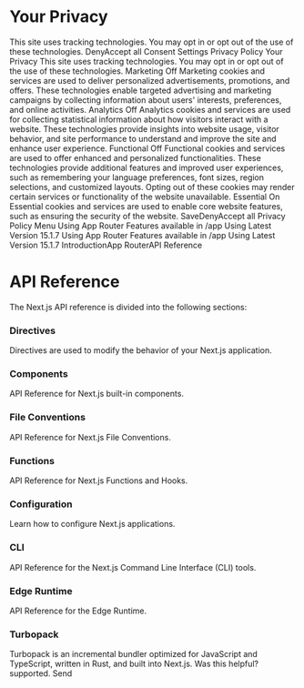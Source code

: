 # Your Privacy
This site uses tracking technologies. You may opt in or opt out of the use of these technologies.
DenyAccept all
Consent Settings
Privacy Policy
Your Privacy
This site uses tracking technologies. You may opt in or opt out of the use of these technologies.
Marketing
Off
Marketing cookies and services are used to deliver personalized advertisements, promotions, and offers. These technologies enable targeted advertising and marketing campaigns by collecting information about users' interests, preferences, and online activities. 
Analytics
Off
Analytics cookies and services are used for collecting statistical information about how visitors interact with a website. These technologies provide insights into website usage, visitor behavior, and site performance to understand and improve the site and enhance user experience.
Functional
Off
Functional cookies and services are used to offer enhanced and personalized functionalities. These technologies provide additional features and improved user experiences, such as remembering your language preferences, font sizes, region selections, and customized layouts. Opting out of these cookies may render certain services or functionality of the website unavailable.
Essential
On
Essential cookies and services are used to enable core website features, such as ensuring the security of the website. 
SaveDenyAccept all
Privacy Policy
Menu
Using App Router
Features available in /app
Using Latest Version
15.1.7
Using App Router
Features available in /app
Using Latest Version
15.1.7
IntroductionApp RouterAPI Reference
# API Reference
The Next.js API reference is divided into the following sections:
### Directives
Directives are used to modify the behavior of your Next.js application.
### Components
API Reference for Next.js built-in components.
### File Conventions
API Reference for Next.js File Conventions.
### Functions
API Reference for Next.js Functions and Hooks.
### Configuration
Learn how to configure Next.js applications.
### CLI
API Reference for the Next.js Command Line Interface (CLI) tools.
### Edge Runtime
API Reference for the Edge Runtime.
### Turbopack
Turbopack is an incremental bundler optimized for JavaScript and TypeScript, written in Rust, and built into Next.js.
Was this helpful?
supported.
Send
